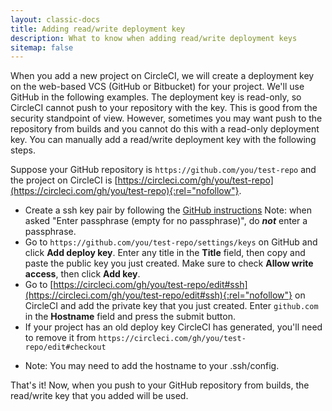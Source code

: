 ```yaml
---
layout: classic-docs
title: Adding read/write deployment key
description: What to know when adding read/write deployment keys
sitemap: false
---
```


When you add a new project on CircleCI, we will create a deployment key on the web-based VCS (GitHub or Bitbucket) for your project. We'll use GitHub in the following examples. The deployment key is read-only, so CircleCI cannot push to your repository with the key. This is good from the security standpoint of view. However, sometimes you may want push to the repository from builds and you cannot do this with a read-only deployment key. You can manually add a read/write deployment key with the following steps.


Suppose your GitHub repository is `https://github.com/you/test-repo` and the project on CircleCI is [https://circleci.com/gh/you/test-repo](https://circleci.com/gh/you/test-repo){:rel="nofollow"}.

- Create a ssh key pair by following the [GitHub instructions](https://help.github.com/articles/generating-ssh-keys/)
  Note: when asked "Enter passphrase (empty for no passphrase)", do ***not*** enter a passphrase.
- Go to `https://github.com/you/test-repo/settings/keys` on GitHub and click **Add deploy key**. Enter any title in the **Title** field, then copy and paste the public key you just created. Make sure to check **Allow write access**, then click **Add key**.
- Go to [https://circleci.com/gh/you/test-repo/edit#ssh](https://circleci.com/gh/you/test-repo/edit#ssh){:rel="nofollow"} on CircleCI and add the private key that you just created. Enter `github.com` in the **Hostname** field and press the submit button.
- If your project has an old deploy key CircleCI has generated, you'll need to remove it from `https://circleci.com/gh/you/test-repo/edit#checkout`

* Note: You may need to add the hostname to your .ssh/config.

That's it! Now, when you push to your GitHub repository from builds, the read/write key that you added will be used.

